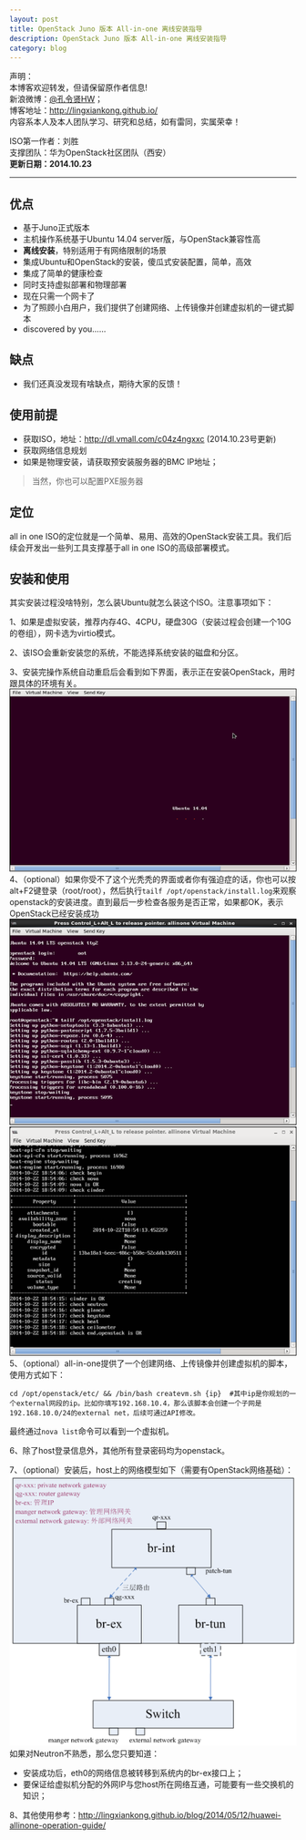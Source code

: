 ```yaml
---
layout: post
title: OpenStack Juno 版本 All-in-one 离线安装指导
description: OpenStack Juno 版本 All-in-one 离线安装指导
category: blog
---
```


声明：  
本博客欢迎转发，但请保留原作者信息!  
新浪微博：[@孔令贤HW](http://weibo.com/lingxiankong)；   
博客地址：<http://lingxiankong.github.io/>  
内容系本人及本人团队学习、研究和总结，如有雷同，实属荣幸！

ISO第一作者：刘胜  
支撑团队：华为OpenStack社区团队（西安）  
**更新日期：2014.10.23**

----------

## 优点
* 基于Juno正式版本
* 主机操作系统基于Ubuntu 14.04 server版，与OpenStack兼容性高
* **离线安装**，特别适用于有网络限制的场景
* 集成Ubuntu和OpenStack的安装，傻瓜式安装配置，简单，高效
* 集成了简单的健康检查
* 同时支持虚拟部署和物理部署
* 现在只需一个网卡了
* 为了照顾小白用户，我们提供了创建网络、上传镜像并创建虚拟机的一键式脚本
* discovered by you……

## 缺点
* 我们还真没发现有啥缺点，期待大家的反馈！

## 使用前提
* 获取ISO，地址：<http://dl.vmall.com/c04z4ngxxc> (2014.10.23号更新)
* 获取网络信息规划
* 如果是物理安装，请获取预安装服务器的BMC IP地址；

> 当然，你也可以配置PXE服务器

## 定位
all in one ISO的定位就是一个简单、易用、高效的OpenStack安装工具。我们后续会开发出一些列工具支撑基于all in one ISO的高级部署模式。

## 安装和使用
其实安装过程没啥特别，怎么装Ubuntu就怎么装这个ISO。注意事项如下：

1、如果是虚拟安装，推荐内存4G、4CPU，硬盘30G（安装过程会创建一个10G的卷组），网卡选为virtio模式。  

2、该ISO会重新安装您的系统，不能选择系统安装的磁盘和分区。

3、安装完操作系统自动重启后会看到如下界面，表示正在安装OpenStack，用时跟具体的环境有关。  
![](/images/2014-10-16-openstack-juno-allinone/1.png)  
4、（optional）如果你受不了这个光秃秃的界面或者你有强迫症的话，你也可以按alt+F2键登录（root/root），然后执行`tailf /opt/openstack/install.log`来观察openstack的安装进度。直到最后一步检查各服务是否正常，如果都OK，表示OpenStack已经安装成功  
![](/images/2014-10-16-openstack-juno-allinone/2.png)  
![](/images/2014-10-16-openstack-juno-allinone/3.png)  
5、（optional）all-in-one提供了一个创建网络、上传镜像并创建虚拟机的脚本，使用方式如下：  

    cd /opt/openstack/etc/ && /bin/bash createvm.sh {ip}  #其中ip是你规划的一个external网段的ip。比如你填写192.168.10.4，那么该脚本会创建一个子网是192.168.10.0/24的external net，后续可通过API修改。
    
最终通过`nova list`命令可以看到一个虚拟机。

6、除了host登录信息外，其他所有登录密码均为openstack。

7、（optional）安装后，host上的网络模型如下（需要有OpenStack网络基础）：  
![](/images/2014-10-16-openstack-juno-allinone/4.png)   
如果对Neutron不熟悉，那么您只要知道：  

* 安装成功后，eth0的网络信息被转移到系统内的br-ex接口上；
* 要保证给虚拟机分配的外网IP与您host所在网络互通，可能要有一些交换机的知识；

8、其他使用参考：<http://lingxiankong.github.io/blog/2014/05/12/huawei-allinone-operation-guide/>